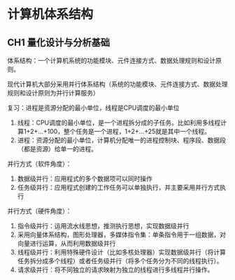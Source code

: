 # 计算机体系结构
## CH1 量化设计与分析基础
体系结构：一个计算机系统的功能模块、元件连接方式、数据处理规则和设计原则。  

现代计算机大部分采用并行体系结构（系统的功能模块、元件连接方式、数据处理规则和设计原则为并行计算服务）  

复习：进程是资源分配的最小单位，线程是CPU调度的最小单位
1. 线程：CPU调度的最小单位，是一个进程拆分成的子任务。比如利用多线程计算1+2+...+100，整个任务是一个进程，1+2+...+25就是其中一个线程。
2. 进程：资源分配的最小单位，计算机分配唯一的进程控制块、程序段、数据段（都是资源）给单一的进程。

并行方式（软件角度）：  
1. 数据级并行：应用程式的多个数据项可以同时操作
2. 任务级并行：应用程式创建的工作任务可以单独执行，并主要采用并行方式执行

并行方式（硬件角度）：  
1. 指令级并行：运用流水线思想，推测执行思想，实现数据级并行
2. 采用向量体系结构，图形处理器，多媒体指令集：单条指令用于一组数据，对向量进行运算，从而利用数据级并行
3. 线程级并行：利用特殊硬件设计（比如多核处理器）实现数据级并行（将计算任务拆分成多个线程）或者任务级并行（将多个任务分为不同的线程执行）。
4. 请求级并行：将不同独立的请求映射为独立的线程进行多线程并行操作。